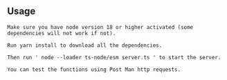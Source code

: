 ## Usage

    Make sure you have node version 18 or higher activated (some dependencies will not work if not).
    
    Run yarn install to download all the dependencies.

    Then run ' node --loader ts-node/esm server.ts ' to start the server.

    You can test the functions using Post Man http requests.
